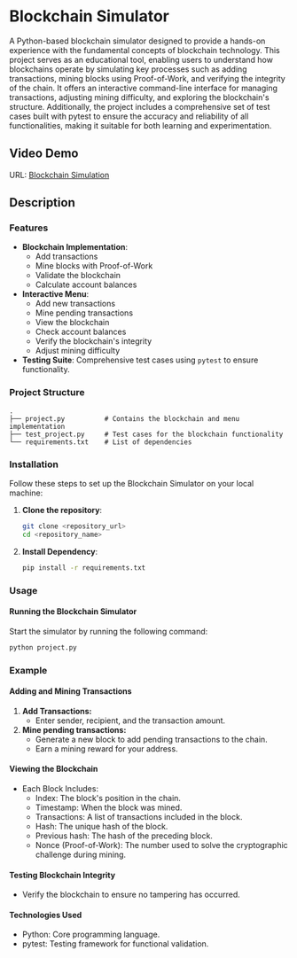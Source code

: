 # Blockchain Simulator

A Python-based blockchain simulator designed to provide a hands-on experience with the fundamental concepts of blockchain technology. This project serves as an educational tool, enabling users to understand how blockchains operate by simulating key processes such as adding transactions, mining blocks using Proof-of-Work, and verifying the integrity of the chain. It offers an interactive command-line interface for managing transactions, adjusting mining difficulty, and exploring the blockchain's structure. Additionally, the project includes a comprehensive set of test cases built with pytest to ensure the accuracy and reliability of all functionalities, making it suitable for both learning and experimentation.

## Video Demo
URL: [Blockchain Simulation](https://youtu.be/r9TIrMVYebY)

## Description

### Features

- **Blockchain Implementation**:
  - Add transactions
  - Mine blocks with Proof-of-Work
  - Validate the blockchain
  - Calculate account balances
- **Interactive Menu**:
  - Add new transactions
  - Mine pending transactions
  - View the blockchain
  - Check account balances
  - Verify the blockchain's integrity
  - Adjust mining difficulty
- **Testing Suite**: Comprehensive test cases using `pytest` to ensure functionality.

### Project Structure

```plaintext
.
├── project.py          # Contains the blockchain and menu implementation
├── test_project.py     # Test cases for the blockchain functionality
└── requirements.txt    # List of dependencies
```
### Installation

Follow these steps to set up the Blockchain Simulator on your local machine:

1. **Clone the repository**:
   ```bash
   git clone <repository_url>
   cd <repository_name>
   ```
2. **Install Dependency**:
   ```bash
   pip install -r requirements.txt
   ```

### Usage

#### Running the Blockchain Simulator
 Start the simulator by running the following command:
   ```bash
   python project.py
   ```

### Example
#### Adding and Mining Transactions
1. **Add Transactions:**
   - Enter sender, recipient, and the transaction amount.
2. **Mine pending transactions:**
   - Generate a new block to add pending transactions to the chain.
   - Earn a mining reward for your address.
#### Viewing the Blockchain
- Each Block Includes:
    - Index: The block's position in the chain.
    - Timestamp: When the block was mined.
    - Transactions: A list of transactions included in the block.
    - Hash: The unique hash of the block.
    - Previous hash: The hash of the preceding block.
    - Nonce (Proof-of-Work): The number used to solve the cryptographic challenge during mining.
#### Testing Blockchain Integrity
- Verify the blockchain to ensure no tampering has occurred.
#### Technologies Used
- Python: Core programming language.
- pytest: Testing framework for functional validation.
